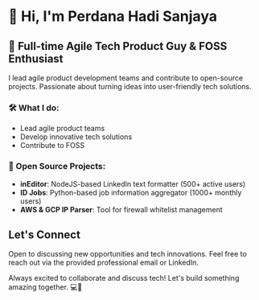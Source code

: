 # 👋 Hi, I'm Perdana Hadi Sanjaya

## 🚀 Full-time Agile Tech Product Guy & FOSS Enthusiast

I lead agile product development teams and contribute to open-source projects. Passionate about turning ideas into user-friendly tech solutions.

### 🛠️ What I do:
- Lead agile product teams
- Develop innovative tech solutions
- Contribute to FOSS

### 🌱 Open Source Projects:
- **inEditor**: NodeJS-based LinkedIn text formatter (500+ active users)
- **ID Jobs**: Python-based job information aggregator (1000+ monthly users)
- **AWS & GCP IP Parser**: Tool for firewall whitelist management

## Let's Connect
Open to discussing new opportunities and tech innovations. Feel free to reach out via the provided professional email or LinkedIn.

Always excited to collaborate and discuss tech! Let's build something amazing together. 💻🚀
